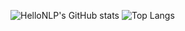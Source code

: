 

<!--
**szj2ys/szj2ys** is a ✨ _special_ ✨ repository because its `README.md` (this file) appears on your GitHub profile.

Here are some ideas to get you started:

- 🔭 I’m currently working on ...
- 🌱 I’m currently learning ...
- 👯 I’m looking to collaborate on ...
- 🤔 I’m looking for help with ...
- 💬 Ask me about ...
- 📫 How to reach me: ...
- 😄 Pronouns: ...
- ⚡ Fun fact: ...
-->


![HelloNLP's GitHub stats](https://github-readme-stats.vercel.app/api?username=szj2ys&show_icons=true&theme=dark)
![Top Langs](https://github-readme-stats.vercel.app/api/top-langs/?username=szj2ys&show_icons=true&theme=dark)
